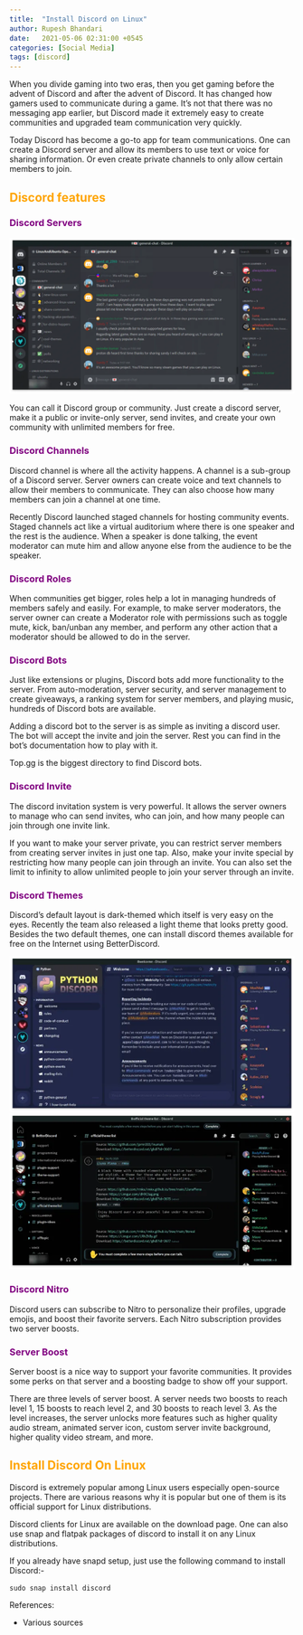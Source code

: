 ```yaml
---
title:  "Install Discord on Linux"
author: Rupesh Bhandari
date:   2021-05-06 02:31:00 +0545
categories: [Social Media]
tags: [discord]
---
```


When you divide gaming into two eras, then you get gaming before the advent of Discord and after the advent of Discord. It has changed how gamers used to communicate during a game. It’s not that there was no messaging app earlier, but Discord made it extremely easy to create communities and upgraded team communication very quickly.

Today Discord has become a go-to app for team communications. One can create a Discord server and allow its members to use text or voice for sharing information. Or even create private channels to only allow certain members to join.

<h2 style="color: orange;">Discord features</h2>

<h3 style="color: purple;">Discord Servers</h3>

![Discord Server](/assets/img/discord/Discord.webp)

You can call it Discord group or community. Just create a discord server, make it a public or invite-only server, send invites, and create your own community with unlimited members for free.

<h3 style="color: purple;">Discord Channels</h3>
Discord channel is where all the activity happens. A channel is a sub-group of a Discord server. Server owners can create voice and text channels to allow their members to communicate. They can also choose how many members can join a channel at one time.

Recently Discord launched staged channels for hosting community events. Staged channels act like a virtual auditorium where there is one speaker and the rest is the audience. When a speaker is done talking, the event moderator can mute him and allow anyone else from the audience to be the speaker.

<h3 style="color: purple;">Discord Roles</h3>
When communities get bigger, roles help a lot in managing hundreds of members safely and easily. For example, to make server moderators, the server owner can create a Moderator role with permissions such as toggle mute, kick, ban/unban any member, and perform any other action that a moderator should be allowed to do in the server.

<h3 style="color: purple;">Discord Bots</h3>
Just like extensions or plugins, Discord bots add more functionality to the server. From auto-moderation, server security, and server management to create giveaways, a ranking system for server members, and playing music, hundreds of Discord bots are available.

Adding a discord bot to the server is as simple as inviting a discord user. The bot will accept the invite and join the server. Rest you can find in the bot’s documentation how to play with it.

Top.gg is the biggest directory to find Discord bots.

<h3 style="color: purple;">Discord Invite</h3>
The discord invitation system is very powerful. It allows the server owners to manage who can send invites, who can join, and how many people can join through one invite link.

If you want to make your server private, you can restrict server members from creating server invites in just one tap. Also, make your invite special by restricting how many people can join through an invite. You can also set the limit to infinity to allow unlimited people to join your server through an invite.

<h3 style="color: purple;">Discord Themes</h3>
Discord’s default layout is dark-themed which itself is very easy on the eyes. Recently the team also released a light theme that looks pretty good. Besides the two default themes, one can install discord themes available for free on the Internet using BetterDiscord.

![Nebula](/assets/img/discord/Discord-Nebula.webp)
![Plena](/assets/img/discord/Discord-Lluna-Plena-rmkx.webp)

<h3 style="color: purple;">Discord Nitro</h3>
Discord users can subscribe to Nitro to personalize their profiles, upgrade emojis, and boost their favorite servers. Each Nitro subscription provides two server boosts.

<h3 style="color: purple;">Server Boost</h3>
Server boost is a nice way to support your favorite communities. It provides some perks on that server and a boosting badge to show off your support.

There are three levels of server boost. A server needs two boosts to reach level 1, 15 boosts to reach level 2, and 30 boosts to reach level 3. As the level increases, the server unlocks more features such as higher quality audio stream, animated server icon, custom server invite background, higher quality video stream, and more.

<h2 style="color: orange;">Install Discord On Linux</h2>
Discord is extremely popular among Linux users especially open-source projects. There are various reasons why it is popular but one of them is its official support for Linux distributions.

Discord clients for Linux are available on the download page. One can also use snap and flatpak packages of discord to install it on any Linux distributions.

If you already have snapd setup, just use the following command to install Discord:-

```shell
sudo snap install discord
```

References:
- Various sources